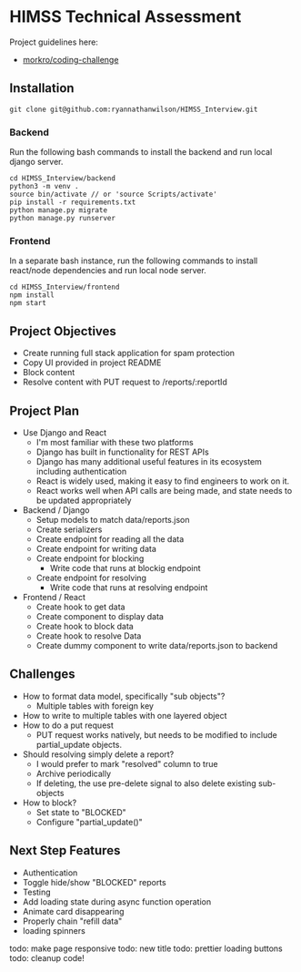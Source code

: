 # HIMSS Technical Assessment

Project guidelines here:
- [morkro/coding-challenge](https://github.com/morkro/coding-challenge)

## Installation
```
git clone git@github.com:ryannathanwilson/HIMSS_Interview.git
```

### Backend
Run the following bash commands to install the backend and run local django server.
```
cd HIMSS_Interview/backend
python3 -m venv .
source bin/activate // or 'source Scripts/activate'
pip install -r requirements.txt
python manage.py migrate
python manage.py runserver
```

### Frontend
In a separate bash instance, run the following commands to install react/node dependencies and run local node server.
```
cd HIMSS_Interview/frontend
npm install
npm start
```

## Project Objectives
- Create running full stack application for spam protection
- Copy UI provided in project README
- Block content
- Resolve content with PUT request to /reports/:reportId

## Project Plan
- Use Django and React
    - I'm most familiar with these two platforms
    - Django has built in functionality for REST APIs
    - Django has many additional useful features in its ecosystem including authentication
    - React is widely used, making it easy to find engineers to work on it.
    - React works well when API calls are being made, and state needs to be updated appropriately
- Backend / Django
    - Setup models to match data/reports.json
    - Create serializers
    - Create endpoint for reading all the data
    - Create endpoint for writing data
    - Create endpoint for blocking
        - Write code that runs at blockig endpoint
    - Create endpoint for resolving
        - Write code that runs at resolving endpoint
- Frontend / React
    - Create hook to get data
    - Create component to display data
    - Create hook to block data
    - Create hook to resolve Data
    - Create dummy component to write data/reports.json to backend

## Challenges
- How to format data model, specifically "sub objects"?
	- Multiple tables with foreign key
- How to write to multiple tables with one layered object
- How to do a put request
    - PUT request works natively, but needs to be modified to include partial_update objects.
- Should resolving simply delete a report?
    - I would prefer to mark "resolved" column to true
    - Archive periodically
    - If deleting, the use pre-delete signal to also delete existing sub-objects
- How to block?
    - Set state to "BLOCKED"
    - Configure "partial_update()"

## Next Step Features
- Authentication
- Toggle hide/show "BLOCKED" reports
- Testing
- Add loading state during async function operation
- Animate card disappearing
- Properly chain "refill data"
- loading spinners

todo: make page responsive
todo: new title
todo: prettier loading buttons
todo: cleanup code!

